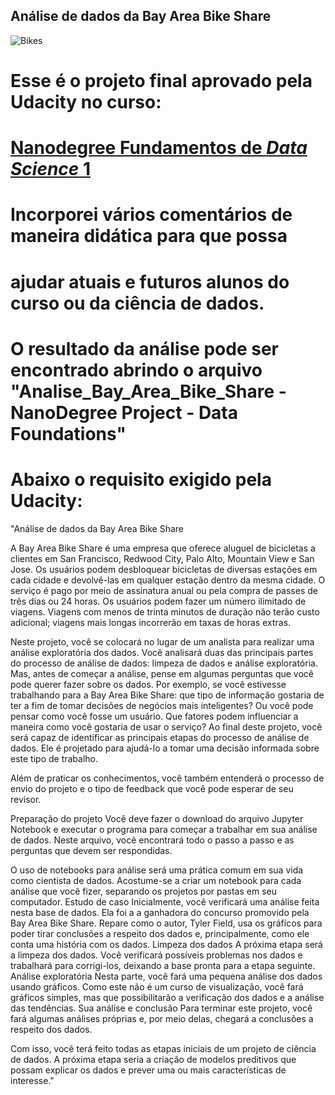 ## Análise de dados da Bay Area Bike Share

![Bikes](https://br.udacity.com/assets/images/nanodegree-overview/shared/nd-projects/nd110/project-1.jpg)

# Esse é o projeto final aprovado pela Udacity no curso:
# [Nanodegree Fundamentos de *Data Science* 1](https://br.udacity.com/course/fundamentos-data-science-i-python--nd110)

# Incorporei vários comentários de maneira didática para que possa
# ajudar atuais e futuros alunos do curso ou da ciência de dados.

# O resultado da análise pode ser encontrado abrindo o arquivo "Analise_Bay_Area_Bike_Share - NanoDegree Project - Data Foundations"

# Abaixo o requisito exigido pela Udacity:

"Análise de dados da Bay Area Bike Share

A Bay Area Bike Share é uma empresa que oferece aluguel de bicicletas a clientes em San Francisco, Redwood City, Palo Alto, Mountain View e San Jose. Os usuários podem desbloquear bicicletas de diversas estações em cada cidade e devolvê-las em qualquer estação dentro da mesma cidade. O serviço é pago por meio de assinatura anual ou pela compra de passes de três dias ou 24 horas. Os usuários podem fazer um número ilimitado de viagens. Viagens com menos de trinta minutos de duração não terão custo adicional; viagens mais longas incorrerão em taxas de horas extras.

Neste projeto, você se colocará no lugar de um analista para realizar uma análise exploratória dos dados. Você analisará duas das principais partes do processo de análise de dados: limpeza de dados e análise exploratória. Mas, antes de começar a análise, pense em algumas perguntas que você pode querer fazer sobre os dados. Por exemplo, se você estivesse trabalhando para a Bay Area Bike Share: que tipo de informação gostaria de ter a fim de tomar decisões de negócios mais inteligentes? Ou você pode pensar como você fosse um usuário. Que fatores podem influenciar a maneira como você gostaria de usar o serviço?
Ao final deste projeto, você será capaz de identificar as principais etapas do processo de análise de dados. Ele é projetado para ajudá-lo a tomar uma decisão informada sobre este tipo de trabalho.

Além de praticar os conhecimentos, você também entenderá o processo de envio do projeto e o tipo de feedback que você pode esperar de seu revisor.

Preparação do projeto
Você deve fazer o download do arquivo Jupyter Notebook e executar o programa para começar a trabalhar em sua análise de dados. Neste arquivo, você encontrará todo o passo a passo e as perguntas que devem ser respondidas.

O uso de notebooks para análise será uma prática comum em sua vida como cientista de dados. Acostume-se a criar um notebook para cada análise que você fizer, separando os projetos por pastas em seu computador.
Estudo de caso
Inicialmente, você verificará uma análise feita nesta base de dados. Ela foi a a ganhadora do concurso promovido pela Bay Area Bike Share. Repare como o autor, Tyler Field, usa os gráficos para poder tirar conclusões a respeito dos dados e, principalmente, como ele conta uma história com os dados.
Limpeza dos dados
A próxima etapa será a limpeza dos dados. Você verificará possíveis problemas nos dados e trabalhará para corrigi-los, deixando a base pronta para a etapa seguinte.
Análise exploratória
Nesta parte, você fará uma pequena análise dos dados usando gráficos. Como este não é um curso de visualização, você fará gráficos simples, mas que possibilitarão a verificação dos dados e a análise das tendências.
Sua análise e conclusão
Para terminar este projeto, você fará algumas análises próprias e, por meio delas, chegará a conclusões a respeito dos dados.

Com isso, você terá feito todas as etapas iniciais de um projeto de ciência de dados. A próxima etapa seria a criação de modelos preditivos que possam explicar os dados e prever uma ou mais características de interesse."